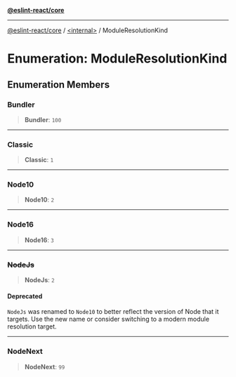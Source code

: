 [**@eslint-react/core**](../../README.md)

***

[@eslint-react/core](../../README.md) / [\<internal\>](../README.md) / ModuleResolutionKind

# Enumeration: ModuleResolutionKind

## Enumeration Members

### Bundler

> **Bundler**: `100`

***

### Classic

> **Classic**: `1`

***

### Node10

> **Node10**: `2`

***

### Node16

> **Node16**: `3`

***

### ~~NodeJs~~

> **NodeJs**: `2`

#### Deprecated

`NodeJs` was renamed to `Node10` to better reflect the version of Node that it targets.
Use the new name or consider switching to a modern module resolution target.

***

### NodeNext

> **NodeNext**: `99`
